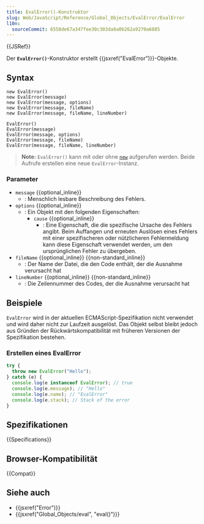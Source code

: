 ```yaml
---
title: EvalError()-Konstruktor
slug: Web/JavaScript/Reference/Global_Objects/EvalError/EvalError
l10n:
  sourceCommit: 6558de67a347fee30c303da8a0b262a9270a6885
---
```


{{JSRef}}

Der **`EvalError()`**-Konstruktor erstellt {{jsxref("EvalError")}}-Objekte.

## Syntax

```js-nolint
new EvalError()
new EvalError(message)
new EvalError(message, options)
new EvalError(message, fileName)
new EvalError(message, fileName, lineNumber)

EvalError()
EvalError(message)
EvalError(message, options)
EvalError(message, fileName)
EvalError(message, fileName, lineNumber)
```

> **Note:** `EvalError()` kann mit oder ohne [`new`](/de/docs/Web/JavaScript/Reference/Operators/new) aufgerufen werden. Beide Aufrufe erstellen eine neue `EvalError`-Instanz.

### Parameter

- `message` {{optional_inline}}
  - : Menschlich lesbare Beschreibung des Fehlers.
- `options` {{optional_inline}}
  - : Ein Objekt mit den folgenden Eigenschaften:
    - `cause` {{optional_inline}}
      - : Eine Eigenschaft, die die spezifische Ursache des Fehlers angibt. Beim Auffangen und erneuten Auslösen eines Fehlers mit einer spezifischeren oder nützlicheren Fehlermeldung kann diese Eigenschaft verwendet werden, um den ursprünglichen Fehler zu übergeben.
- `fileName` {{optional_inline}} {{non-standard_inline}}
  - : Der Name der Datei, die den Code enthält, der die Ausnahme verursacht hat
- `lineNumber` {{optional_inline}} {{non-standard_inline}}
  - : Die Zeilennummer des Codes, der die Ausnahme verursacht hat

## Beispiele

`EvalError` wird in der aktuellen ECMAScript-Spezifikation nicht verwendet und wird daher nicht zur Laufzeit ausgelöst. Das Objekt selbst bleibt jedoch aus Gründen der Rückwärtskompatibilität mit früheren Versionen der Spezifikation bestehen.

### Erstellen eines EvalError

```js
try {
  throw new EvalError("Hello");
} catch (e) {
  console.log(e instanceof EvalError); // true
  console.log(e.message); // "Hello"
  console.log(e.name); // "EvalError"
  console.log(e.stack); // Stack of the error
}
```

## Spezifikationen

{{Specifications}}

## Browser-Kompatibilität

{{Compat}}

## Siehe auch

- {{jsxref("Error")}}
- {{jsxref("Global_Objects/eval", "eval()")}}
